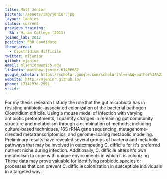 ```yaml
---
title: Matt Jenior
picture: /assets/img/jenior.jpg
layout: labbies
status: current
previous_training:
  BA : Hiram College (2011)
joined_lab: 2012
position: PhD Candidate
theme_areas:
  - Clostridium difficile
twitter: mljenior
github: mjenior
email: mljenior@umich.edu
linkedin: matthew-jenior-61466662
google_scholar: https://scholar.google.com/scholar?hl=en&q=author%3A%22Matthew+Jenior%22&btnG=&as_sdt=1%2C23&as_sdtp=
website: http://mjenior.github.io/
phone: (734)936-2951
orcid:
---
```


For my thesis research I study the role that the gut microbiota has in resisting antibiotic-associated colonization of 
the bacterial pathogen Clostridium difficile. Using a mouse model of infection with varying antibiotic pretreatments, 
I quantify changes in remaining gut community structure and metabolism through a combination of methods; including 
culture-based techniques, 16S rRNA gene sequencing, metagenome-directed metatranscriptomics, and genome-scaling metabolic 
modeling. Preliminary results have revealed several groups of bacteria and metabolic pathways that may be involved in 
outcompeting C. difficile for it's preferred nutrient niche during infection. Additionally, C. difficile alters it's own 
metabolism to cope with unique environments in which it is colonizing. These data may prove valuable for identifying 
probiotic species or processes that can prevent C. difficile colonization in susceptible individuals in a targeted way.